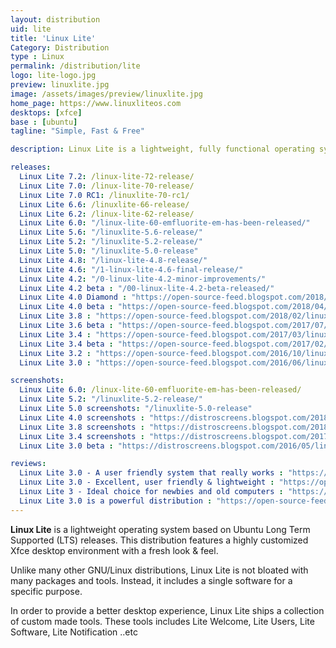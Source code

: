 ```yaml
---
layout: distribution
uid: lite
title: 'Linux Lite'
Category: Distribution
type : Linux
permalink: /distribution/lite
logo: lite-logo.jpg
preview: linuxlite.jpg
image: /assets/images/preview/linuxlite.jpg
home_page: https://www.linuxliteos.com
desktops: [xfce]
base : [ubuntu]
tagline: "Simple, Fast & Free"

description: Linux Lite is a lightweight, fully functional operating system built on top of Ubuntu. It includes a good collection of applications to serve your day to day needs.

releases:
  Linux Lite 7.2: /linux-lite-72-release/
  Linux Lite 7.0: /linux-lite-70-release/
  Linux Lite 7.0 RC1: /linuxlite-70-rc1/
  Linux Lite 6.6: /linuxlite-66-release/
  Linux Lite 6.2: /linux-lite-62-release/
  Linux Lite 6.0: "/linux-lite-60-emfluorite-em-has-been-released/"
  Linux Lite 5.6: "/linuxlite-5.6-release/"
  Linux Lite 5.2: "/linuxlite-5.2-release/"
  Linux Lite 5.0: "/linuxlite-5.0-release"
  Linux Lite 4.8: "/linux-lite-4.8-release/"
  Linux Lite 4.6: "/1-linux-lite-4.6-final-release/"
  Linux Lite 4.2: "/0-linux-lite-4.2-minor-improvements/"
  Linux Lite 4.2 beta : "/00-linux-lite-4.2-beta-released/"
  Linux Lite 4.0 Diamond : "https://open-source-feed.blogspot.com/2018/06/linux-lite-40-diamond-released-with.html"
  Linux Lite 4.0 beta : "https://open-source-feed.blogspot.com/2018/04/linux-lite-40-beta-released-with-new.html"
  Linux Lite 3.8 : "https://open-source-feed.blogspot.com/2018/02/linux-lite-38-released-based-on-ubuntu.html"
  Linux Lite 3.6 beta : "https://open-source-feed.blogspot.com/2017/07/linux-lite-36-beta-announced-with.html"
  Linux Lite 3.4 : "https://open-source-feed.blogspot.com/2017/03/linux-lite-34-released-with-easily.html"
  Linux Lite 3.4 beta : "https://open-source-feed.blogspot.com/2017/02/linux-lite-34-beta-released-based-on.html"
  Linux Lite 3.2 : "https://open-source-feed.blogspot.com/2016/10/linux-lite-32-released-includes.html"
  Linux Lite 3.0 : "https://open-source-feed.blogspot.com/2016/06/linux-lite-30-final-released-with-new.html"

screenshots:
  Linux Lite 6.0: /linux-lite-60-emfluorite-em-has-been-released/
  Linux Lite 5.2: "/linuxlite-5.2-release/"
  Linux Lite 5.0 screenshots: "/linuxlite-5.0-release"
  Linux Lite 4.0 screenshots : "https://distroscreens.blogspot.com/2018/07/linux-lite-40-diamond-screenshots.html"
  Linux Lite 3.8 screenshots : "https://distroscreens.blogspot.com/2018/02/linux-lite-38-final-screenshots.html"
  Linux Lite 3.4 screenshots : "https://distroscreens.blogspot.com/2017/04/linux-lite-34-screenshots.html"
  Linux Lite 3.0 beta : "https://distroscreens.blogspot.com/2016/05/linux-lite-30-beta-screenshots.html"

reviews:
  Linux Lite 3.0 - A user friendly system that really works : "https://open-source-feed.blogspot.com/2016/09/linux-lite-30-user-friendly-system-that.html"
  Linux Lite 3.0 - Excellent, user friendly & lightweight : "https://open-source-feed.blogspot.com/2016/07/linux-lite-30-excellent-user-friendly.html"
  Linux Lite 3 - Ideal choice for newbies and old computers : "https://open-source-feed.blogspot.com/2016/07/linux-lite-3-ideal-choice-for-newbies.html"
  Linux Lite 3.0 is a powerful distribution : "https://open-source-feed.blogspot.com/2016/06/linux-lite-30-is-powerful-distribution.html"
---
```


**Linux Lite** is a lightweight operating system based on Ubuntu Long Term Supported (LTS) releases. This distribution features a highly customized Xfce desktop environment with a fresh look & feel.

Unlike many other GNU/Linux distributions, Linux Lite is not bloated with many packages and tools. Instead, it includes a single software for a specific purpose. 

In order to provide a better desktop experience, Linux Lite ships a collection of custom made tools. These tools includes Lite Welcome, Lite Users, Lite Software, Lite Notification ..etc